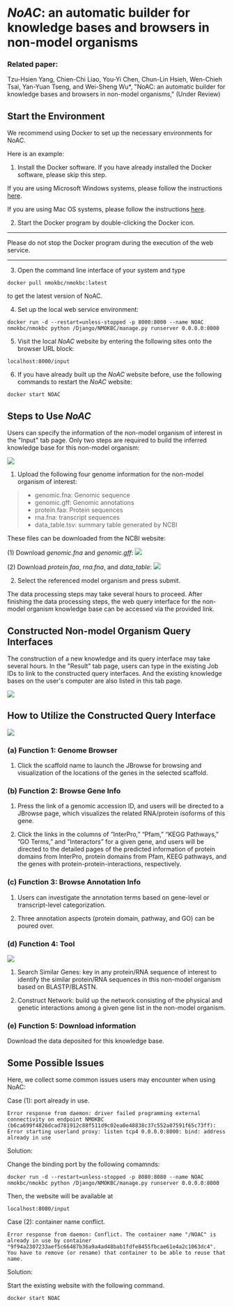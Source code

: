 # *NoAC*: an automatic builder for knowledge bases and browsers in non-model organisms


### Related paper:

Tzu-Hsien Yang, Chien-Chi Liao, You-Yi Chen, Chun-Lin Hsieh, Wen-Chieh Tsai, Yan-Yuan Tseng, and Wei-Sheng Wu\*, "NoAC: an automatic builder for knowledge bases and browsers in non-model organisms," (Under Review)

## Start the Environment

We recommend using Docker to set up the necessary environments for NoAC. 

Here is an example: 

1. Install the Docker software. If you have already installed the Docker software, please skip this step. 

If you are using Microsoft Windows systems, please follow the instructions <a href="https://docs.docker.com/desktop/install/windows-install/">here</a>.

If you are using Mac OS systems, please follow the instructions <a href="https://docs.docker.com/desktop/install/mac-install/">here</a>.

2. Start the Docker program by double-clicking the Docker icon.

***
Please do not stop the Docker program during the execution of the web service.
***

3. Open the command line interface of your system and type

```
docker pull nmokbc/nmokbc:latest

```

to get the latest version of NoAC.

4. Set up the local web service environment:


```
docker run -d --restart=unless-stopped -p 8000:8000 --name NOAC nmokbc/nmokbc python /Django/NMOKBC/manage.py runserver 0.0.0.0:8000
```

5. Visit the local *NoAC* website by entering the following sites onto the browser URL block:


```
localhost:8000/input
```

6. If you have already built up the *NoAC* website before, use the following commands to restart the *NoAC* website:

```
docker start NOAC
```

## Steps to Use *NoAC*

Users can specify the information of the non-model organism of interest in the "Input" tab page. Only two steps are required to build the inferred knowledge base for this non-model organism:

![](img/construct.jpg)

1. Upload the following four genome information for the non-model organism of interest:

>* genomic.fna: Genomic sequence
>* genomic.gff: Genomic annotations
>* protein.faa: Protein sequences
>* rna.fna: transcript sequences
>* data_table.tsv: summary table generated by NCBI

These files can be downloaded from the NCBI website:

(1) Download *genomic.fna* and *genomic.gff*:
![](img/Download.jpg)

(2) Download *protein.faa*, *rna.fna*, and *data_table*:
![](img/Download2.jpg)

2. Select the referenced model organism and press submit.

The data processing steps may take several hours to proceed. After finishing the data processing steps, the web query interface for the non-model organism knowledge base can be accessed via the provided link. 

## Constructed Non-model Organism Query Interfaces

The construction of a new knowledge and its query interface may take several hours. In the "Result" tab page, users can type in the existing Job IDs to link to the constructed query interfaces. And the existing knowledge bases on the user's computer are also listed in this tab page.

![](img/Result.jpg)


## How to Utilize the Constructed Query Interface



![](img/Functions.jpg)

### (a) Function 1: Genome Browser

1. Click the scaffold name to launch the JBrowse for browsing and visualization of the locations of the genes in the selected scaffold.

### (b) Function 2: Browse Gene Info

1. Press the link of a genomic accession ID, and users will be directed to a JBrowse page, which visualizes the related RNA/protein isoforms of this gene. 

2. Click the links in the columns of ”InterPro,” “Pfam,” “KEGG Pathways,” ”GO Terms,” and ”Interactors” for a given gene, and users will be directed to the detailed pages of the predicted information of protein domains from InterPro, protein domains from Pfam, KEEG pathways, and the genes with protein-protein-interactions, respectively.

### (c) Function 3: Browse Annotation Info

1. Users can investigate the annotation terms based on gene-level or transcript-level categorization. 

2. Three annotation aspects (protein domain, pathway, and GO) can be poured over.


### (d) Function 4: Tool

![](img/Result.jpg)

1. Search Similar Genes: key in any protein/RNA sequence of interest to identify the similar protein/RNA sequences in this non-model organism based on BLASTP/BLASTN.

2. Construct Network: build up the network consisting of the physical and genetic interactions among a given gene list in the non-model organism.

### (e) Function 5: Download information

Download the data deposited for this knowledge base.

## Some Possible Issues

Here, we collect some common issues users may encounter when using NoAC:

Case (1): port already in use.

```
Error response from daemon: driver failed programming external connectivity on endpoint NMOKBC (b6ca699f4826dcad781912c88f511d9c02ea0e48838c37c552a07591f65c73ff): Error starting userland proxy: listen tcp4 0.0.0.0:8000: bind: address already in use
```
Solution: 

Change the binding port by the following comamnds:

```
docker run -d --restart=unless-stopped -p 8080:8080 --name NOAC nmokbc/nmokbc python /Django/NMOKBC/manage.py runserver 0.0.0.0:8000
```

Then, the website will be available at 

```
localhost:8080/input
```


Case (2): container name conflict. 

```
Error response from daemon: Conflict. The container name "/NOAC" is already in use by container "9f94a2307233aef5c66487b36a9a4ad48bab1fdfe8455fbcae61e4a2c1063dc4". You have to remove (or rename) that container to be able to reuse that name.
```

Solution: 

Start the existing website with the following command.

```
docker start NOAC
```